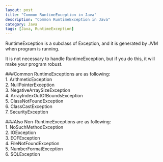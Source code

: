 ```yaml
---
layout: post
title: "Common RuntimeException in Java"
description: "Common RuntimeException in Java"
category: Java
tags: [Java, RuntimeException]
---
```


RuntimeException is a subclass of Exception, and it is generated by JVM when program is running.     

It is not necessary to handle RuntimeException, but if you do this, it will make your program robust.   

###Common RuntimeExceptions are as following:    
	1. ArithmeticException     
	2. NullPointerException    
	3. NegativeArraySizeException    
	4. ArrayIndexOutOfBoundsException    
	5. ClassNotFoundException    
	6. ClassCastException    
	7. SecurityException    

###Also Non-RuntimeExceptions are as following:  
	1. NoSuchMethodException     
	2. IOException     
	3. EOFException     
	4. FileNotFoundException     
	5. NumberFormatException     
	6. SQLException     